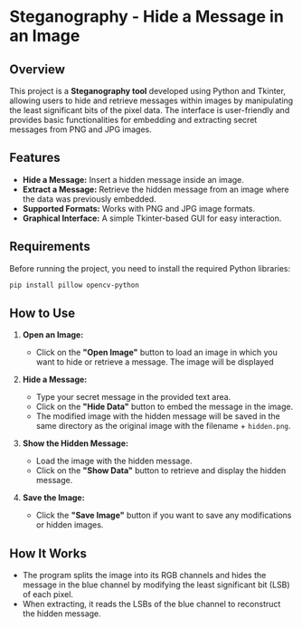 
# Steganography - Hide a Message in an Image

## Overview

This project is a **Steganography tool** developed using Python and Tkinter, allowing users to hide and retrieve messages within images by manipulating the least significant bits of the pixel data. The interface is user-friendly and provides basic functionalities for embedding and extracting secret messages from PNG and JPG images.

## Features

- **Hide a Message:** Insert a hidden message inside an image.
- **Extract a Message:** Retrieve the hidden message from an image where the data was previously embedded.
- **Supported Formats:** Works with PNG and JPG image formats.
- **Graphical Interface:** A simple Tkinter-based GUI for easy interaction.

## Requirements

Before running the project, you need to install the required Python libraries:

```bash
pip install pillow opencv-python
```

## How to Use

1. **Open an Image:**
   - Click on the **"Open Image"** button to load an image in which you want to hide or retrieve a message. The image will be displayed

2. **Hide a Message:**
   - Type your secret message in the provided text area.
   - Click on the **"Hide Data"** button to embed the message in the image.
   - The modified image with the hidden message will be saved in the same directory as the original image with the filename + `hidden.png`.

3. **Show the Hidden Message:**
   - Load the image with the hidden message.
   - Click on the **"Show Data"** button to retrieve and display the hidden message.

4. **Save the Image:**
   - Click the **"Save Image"** button if you want to save any modifications or hidden images.

  
## How It Works

- The program splits the image into its RGB channels and hides the message in the blue channel by modifying the least significant bit (LSB) of each pixel.
- When extracting, it reads the LSBs of the blue channel to reconstruct the hidden message.


